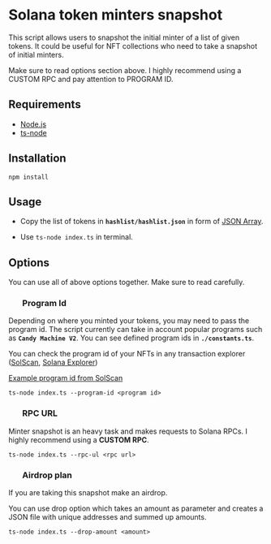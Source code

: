 
# Solana token minters snapshot
This script allows users to snapshot the initial minter of a list of given tokens. It could be useful for NFT collections who need to take a snapshot of initial minters.

Make sure to read options section above. I highly recommend using a CUSTOM RPC and pay attention to PROGRAM ID.

## Requirements

 - [Node.js](https://nodejs.org/en/)
 - [ts-node](https://www.npmjs.com/package/ts-node)


## Installation

```
npm install
```

## Usage
- Copy the list of tokens in **`hashlist/hashlist.json`** in form of [JSON Array](https://www.javatpoint.com/json-array).

- Use `ts-node index.ts` in terminal.

## Options
You can use all of above options together. Make sure to read carefully.
### &nbsp;&nbsp;&nbsp;&nbsp;&nbsp;&nbsp;&nbsp;Program Id
Depending on where you minted your tokens, you may need to pass the program id. The script currently can take in account popular programs such as **`Candy Machine V2`**. You can see defined program ids in **`./constants.ts`**.

You can check the program id of your NFTs in any transaction explorer ([SolScan](https://solscan.io/), [Solana Explorer](https://explorer.solana.com/))

[Example program id from SolScan](https://prnt.sc/aJ05ywFeXRUG)

```
ts-node index.ts --program-id <program id>
```

### &nbsp;&nbsp;&nbsp;&nbsp;&nbsp;&nbsp;&nbsp;RPC URL
Minter snapshot is an heavy task and makes requests to Solana RPCs. I highly recommend using a **CUSTOM RPC**.

```
ts-node index.ts --rpc-ul <rpc url>
```

### &nbsp;&nbsp;&nbsp;&nbsp;&nbsp;&nbsp;&nbsp;Airdrop plan
If you are taking this snapshot make an airdrop. 

You can use drop option which takes an amount as parameter and creates a JSON file with unique addresses and summed up amounts.

```
ts-node index.ts --drop-amount <amount>
```



